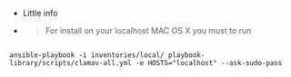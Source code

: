 * Little info

- > For install on your localhost MAC OS X you must to run

```

ansible-playbook -i inventories/local/ playbook-library/scripts/clamav-all.yml -e HOSTS="localhost" --ask-sudo-pass

```